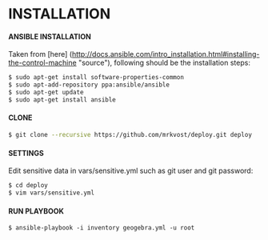 INSTALLATION
============

#### ANSIBLE INSTALLATION ####
Taken from [here] (http://docs.ansible.com/intro_installation.html#installing-the-control-machine "source"), following should be the installation steps:

```bash
$ sudo apt-get install software-properties-common
$ sudo apt-add-repository ppa:ansible/ansible
$ sudo apt-get update
$ sudo apt-get install ansible
```

#### CLONE ####

```bash
$ git clone --recursive https://github.com/mrkvost/deploy.git deploy
```

#### SETTINGS ####
Edit sensitive data in vars/sensitive.yml such as git user and git password:

```bash
$ cd deploy
$ vim vars/sensitive.yml
```

#### RUN PLAYBOOK ####

```
$ ansible-playbook -i inventory geogebra.yml -u root
```
